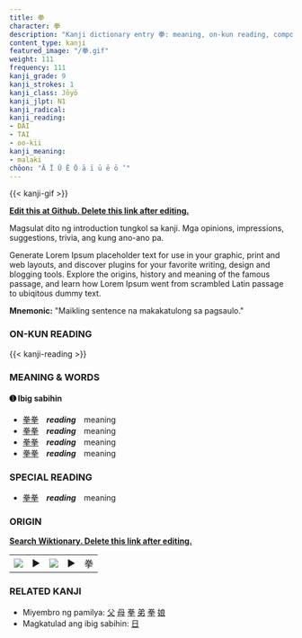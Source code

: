 ```yaml
---
title: 拳
character: 拳
description: "Kanji dictionary entry 拳: meaning, on-kun reading, compounds, origin, related kanji"
content_type: kanji
featured_image: "/拳.gif"
weight: 111
frequency: 111
kanji_grade: 9
kanji_strokes: 1
kanji_class: Jōyō
kanji_jlpt: N1
kanji_radical: 
kanji_reading: 
- DAI
- TAI
- oo-kii
kanji_meaning:
- malaki
chōon: "Ā Ī Ū Ē Ō ā ī ū ē ō ’"
---
```

[//]: # (Don't edit the line below. Kanji animated GIF code is automatically generated.)
{{< kanji-gif >}}

[//]: # (Edit below this line.)

**[Edit this at Github. Delete this link after editing.](https://github.com/tim0g/tim/tree/main/content/kanji/拳/index.md)**

Magsulat dito ng introduction tungkol sa kanji. Mga opinions, impressions, suggestions, trivia, ang kung ano-ano pa.

Generate Lorem Ipsum placeholder text for use in your graphic, print and web layouts, and discover plugins for your favorite writing, design and blogging tools. Explore the origins, history and meaning of the famous passage, and learn how Lorem Ipsum went from scrambled Latin passage to ubiqitous dummy text.
 
**Mnemonic:** "Maikling sentence na makakatulong sa pagsaulo."

### ON-KUN READING

[//]: # (Don't edit the line below. ON-KUN READING code is automatically generated.)
{{< kanji-reading >}}

### MEANING & WORDS

#### ➊ **Ibig sabihin**
  - [拳](../拳)[拳](../拳)　***reading***　meaning
  - [拳](../拳)[拳](../拳)　***reading***　meaning
  - [拳](../拳)[拳](../拳)　***reading***　meaning
  - [拳](../拳)[拳](../拳)　***reading***　meaning

### SPECIAL READING
  - [拳](../拳)[拳](../拳)　***reading***　meaning

### ORIGIN

**[Search Wiktionary. Delete this link after editing.](https://wiktionary.org/wiki/拳)**
<table class="kanji-table"><tr><td>
<img src="60px-拳-bronze.svg.png">
</td><td>▶</td><td>
<img src="60px-拳-oracle.svg.png">
</td><td>▶</td>
<td class="kanji-origin">拳</td>
</tr></table>

### RELATED KANJI
- Miyembro ng pamilya: [父](../父) [母](../母) [拳](../拳) [弟](../弟) [拳](../拳) [娘](../娘)
- Magkatulad ang ibig sabihin: [日](../日)
